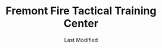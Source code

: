 ---
layout: location-page
date: Last Modified
description: "Local COVID-19 testing is available at Fremont Fire Tactical Training Center in Fremont, California, USA."
permalink: "locations/california/fremont/fremont-fire-tactical-training-center/"
tags:
  - locations
  - california
title: Fremont Fire Tactical Training Center
uniqueName: fremont-fire-tactical-training-center
state: California
stateAbbr: CA
hood: "Fremont"
address: "7200 Stevenson Blvd"
city: "Fremont"
zip: "94538"
zipsNearby: "94002 94920 94924 94005 94010 94011 94925 94976 94014 94015 94016 94017 94018 95433 94930 94978 94933 94019 94938 94020 94939 94977 94021 94022 94023 94024 94025 94026 94027 94028 94030 94941 94942 94037 94038 94035 94039 94040 94041 94042 94043 94946 94945 94947 94948 94949 94998 94950 94044 94301 94302 94303 94304 94305 94306 94309 94060 94954 94955 94061 94062 94063 94064 94065 94957 94960 94979 94066 94070 94102 94103 94104 94105 94107 94108 94109 94110 94111 94112 94114 94115 94116 94117 94118 94119 94120 94121 94122 94123 94124 94125 94126 94127 94128 94129 94130 94131 94132 94133 94134 94137 94139 94140 94141 94142 94143 94144 94145 94146 94147 94151 94153 94154 94156 94158 94159 94160 94161 94162 94163 94164 94171 94172 94177 94188 94963 94074 94401 94402 94403 94404 94497 94964 94974 94901 94903 94904 94912 94913 94914 94915 94965 94966 95476 94080 94083 94970 94085 94086 94087 94088 94089 95487 94973 94501 94502 94507 95002 94509 94531 95001 95003 95004 94510 95005 94701 94702 94703 94704 94705 94706 94707 94708 94709 94710 94712 94720 94511 94512 95006 94513 95007 94505 94514 95008 95009 95011 94516 95010 95012 94517 94518 94519 94520 94521 94522 94523 94524 94527 94529 94525 95014 95015 94506 94526 95017 94528 94530 94533 94534 94535 95018 95019 94536 94537 94538 94539 94555 95020 95021 94540 94541 94542 94543 94544 94545 94546 94552 94557 95023 95024 94548 94549 94550 94551 95030 95031 95032 95033 93933 94553 95035 95036 93942 94556 94570 94575 95037 95038 95039 95041 94559 94581 95042 94560 94601 94602 94603 94604 94605 94606 94607 94608 94609 94610 94611 94612 94613 94614 94615 94617 94618 94619 94620 94621 94622 94623 94624 94649 94659 94660 94661 94662 94666 94561 94563 93950 94564 94565 94566 94568 94588 94569 95026 95044 94801 94802 94803 94804 94805 94806 94807 94808 94820 94850 94571 94547 94572 93902 93905 93906 93907 93912 93915 95013 95101 95103 95106 95108 95109 95110 95111 95112 95113 95115 95116 95117 95118 95119 95120 95121 95122 95123 95124 95125 95126 95127 95128 95129 95130 95131 95132 95133 95134 95135 95136 95138 95139 95140 95141 95148 95150 95151 95152 95153 95154 95155 95156 95157 95158 95159 95160 95161 95164 95170 95172 95173 95190 95191 95192 95193 95194 95196 95045 94577 94578 94579 94580 95046 94582 94583 95050 95051 95052 95053 95054 95055 95056 95060 95061 95062 95063 95064 95065 95066 95067 95070 95071 93955 95073 94585 94586 94587 94503 94589 94590 94591 94592 94595 94596 94597 94598 95076 95077 95220 95307 95615 95313 95620 95625 95319 95320 95231 95322 95324 95234 95326 95641 95328 95330 95240 95241 95242 95336 95337 95350 95351 95352 95353 95354 95355 95356 95357 95358 95397 95360 95363 95366 95367 95680 95368 95374 95201 95202 95203 95204 95205 95206 95207 95208 95209 95210 95211 95212 95213 95215 95219 95267 95269 95296 95297 95686 95304 95376 95377 95378 95385 95391 95380 95381 95382 95687 95696 95253 95690 95387 95258 94013 94101 94106 94135 94136 94138 94150 94152 94155 94175 94199 94625" 
mapUrl: "http://maps.apple.com/?q=Fremont+Fire+Tactical+Training+Center&address=7200+Stevenson+Blvd,Fremont,California,94538"
locationType: Drive-thru
phone: "510-494-4200"
website: "undefined"
onlineBooking: undefined
closed: undefined
closedUpdate: May 18th, 2020
notes: "By appointment only. Must have fever and other symptoms. Limited test kits available."
days: Everyday
hours: 10AM-5PM
ctaMessage: Call 510-494-4200
ctaUrl: "tel:510-494-4200"
---